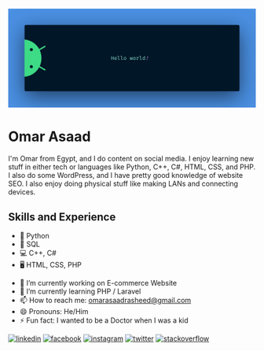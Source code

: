 ![Design and Development](https://github.com/OmarAsaadSayed/OmarAsaadSayed/blob/51b35a55b5b8bc79f48d616cc8ff34c8d8d9754f/banner.jpg)
# Omar Asaad
I'm Omar from Egypt, and I do content on social media. I enjoy learning new stuff in either tech or languages like Python, C++, C#, HTML, CSS, and PHP. I also do some WordPress, and I have pretty good knowledge of website SEO. I also enjoy doing physical stuff like making LANs and connecting devices.

## Skills and Experience
* 🐍 Python
* 💾 SQL
* 💻 C++, C#
* 🖥️ HTML, CSS, PHP

- 🔭 I’m currently working on E-commerce Website 
- 🌱 I’m currently learning PHP / Laravel 
- 📫 How to reach me: omarasaadrasheed@gmail.com 
- 😄 Pronouns: He/Him 
- ⚡ Fun fact: I wanted to be a Doctor when I was a kid 


[<img src='https://cdn.jsdelivr.net/npm/simple-icons@3.0.1/icons/linkedin.svg' alt='linkedin' height='40'>](https://www.linkedin.com/in/omar-asaad-16585b203/)  [<img src='https://cdn.jsdelivr.net/npm/simple-icons@3.0.1/icons/facebook.svg' alt='facebook' height='40'>](https://www.facebook.com/omar.asaad.9041)  [<img src='https://cdn.jsdelivr.net/npm/simple-icons@3.0.1/icons/instagram.svg' alt='instagram' height='40'>](https://www.instagram.com/iamomarelsharif/)  [<img src='https://cdn.jsdelivr.net/npm/simple-icons@3.0.1/icons/twitter.svg' alt='twitter' height='40'>](https://twitter.com/@OmarAsaadRashe1)  [<img src='https://cdn.jsdelivr.net/npm/simple-icons@3.0.1/icons/stackoverflow.svg' alt='stackoverflow' height='40'>](https://stackoverflow.com/users/21497916/omar-asaad-sayed)  

